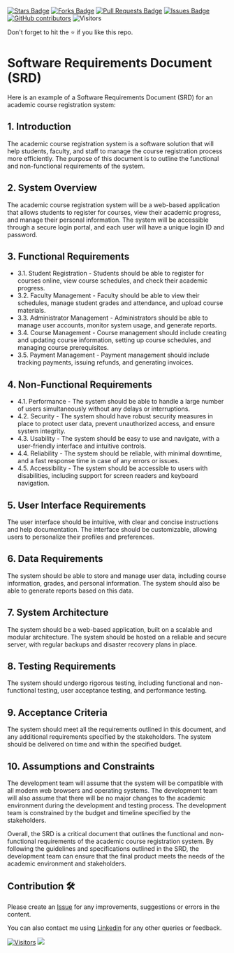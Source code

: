 <a href="https://github.com/drshahizan/software-engineering/stargazers"><img src="https://img.shields.io/github/stars/drshahizan/software-engineering" alt="Stars Badge"/></a>
<a href="https://github.com/drshahizan/software-engineering/network/members"><img src="https://img.shields.io/github/forks/drshahizan/software-engineering" alt="Forks Badge"/></a>
<a href="https://github.com/drshahizan/software-engineering/pulls"><img src="https://img.shields.io/github/issues-pr/drshahizan/software-engineering" alt="Pull Requests Badge"/></a>
<a href="https://github.com/drshahizan/software-engineering"><img src="https://img.shields.io/github/issues/drshahizan/software-engineering" alt="Issues Badge"/></a>
<a href="https://github.com/drshahizan/software-engineering/graphs/contributors"><img alt="GitHub contributors" src="https://img.shields.io/github/contributors/drshahizan/software-engineering?color=2b9348"></a>
![Visitors](https://api.visitorbadge.io/api/visitors?path=https%3A%2F%2Fgithub.com%2Fdrshahizan%2Fsoftware-engineering&labelColor=%23d9e3f0&countColor=%23697689&style=flat)


Don't forget to hit the :star: if you like this repo.

# Software Requirements Document (SRD)

Here is an example of a Software Requirements Document (SRD) for an academic course registration system:

## 1. Introduction
The academic course registration system is a software solution that will help students, faculty, and staff to manage the course registration process more efficiently. The purpose of this document is to outline the functional and non-functional requirements of the system.

## 2. System Overview
The academic course registration system will be a web-based application that allows students to register for courses, view their academic progress, and manage their personal information. The system will be accessible through a secure login portal, and each user will have a unique login ID and password.

## 3. Functional Requirements
- 3.1. Student Registration - Students should be able to register for courses online, view course schedules, and check their academic progress.
- 3.2. Faculty Management - Faculty should be able to view their schedules, manage student grades and attendance, and upload course materials.
- 3.3. Administrator Management - Administrators should be able to manage user accounts, monitor system usage, and generate reports.
- 3.4. Course Management - Course management should include creating and updating course information, setting up course schedules, and managing course prerequisites.
- 3.5. Payment Management - Payment management should include tracking payments, issuing refunds, and generating invoices.

## 4. Non-Functional Requirements
- 4.1. Performance - The system should be able to handle a large number of users simultaneously without any delays or interruptions.
- 4.2. Security - The system should have robust security measures in place to protect user data, prevent unauthorized access, and ensure system integrity.
- 4.3. Usability - The system should be easy to use and navigate, with a user-friendly interface and intuitive controls.
- 4.4. Reliability - The system should be reliable, with minimal downtime, and a fast response time in case of any errors or issues.
- 4.5. Accessibility - The system should be accessible to users with disabilities, including support for screen readers and keyboard navigation.

## 5. User Interface Requirements
The user interface should be intuitive, with clear and concise instructions and help documentation. The interface should be customizable, allowing users to personalize their profiles and preferences.

## 6. Data Requirements
The system should be able to store and manage user data, including course information, grades, and personal information. The system should also be able to generate reports based on this data.

## 7. System Architecture
The system should be a web-based application, built on a scalable and modular architecture. The system should be hosted on a reliable and secure server, with regular backups and disaster recovery plans in place.

## 8. Testing Requirements
The system should undergo rigorous testing, including functional and non-functional testing, user acceptance testing, and performance testing.

## 9. Acceptance Criteria
The system should meet all the requirements outlined in this document, and any additional requirements specified by the stakeholders. The system should be delivered on time and within the specified budget.

## 10. Assumptions and Constraints
The development team will assume that the system will be compatible with all modern web browsers and operating systems. The development team will also assume that there will be no major changes to the academic environment during the development and testing process. The development team is constrained by the budget and timeline specified by the stakeholders.

Overall, the SRD is a critical document that outlines the functional and non-functional requirements of the academic course registration system. By following the guidelines and specifications outlined in the SRD, the development team can ensure that the final product meets the needs of the academic environment and stakeholders.

## Contribution 🛠️
Please create an [Issue](https://github.com/drshahizan/software-engineering/issues) for any improvements, suggestions or errors in the content.

You can also contact me using [Linkedin](https://www.linkedin.com/in/drshahizan/) for any other queries or feedback.

[![Visitors](https://api.visitorbadge.io/api/visitors?path=https%3A%2F%2Fgithub.com%2Fdrshahizan&labelColor=%23697689&countColor=%23555555&style=plastic)](https://visitorbadge.io/status?path=https%3A%2F%2Fgithub.com%2Fdrshahizan)
![](https://hit.yhype.me/github/profile?user_id=81284918)



